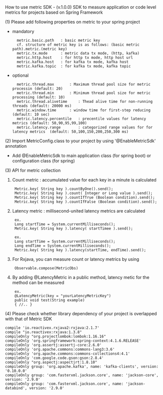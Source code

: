 How to use metric SDK - (v.1.0.0)
SDK to measure application or code level metrics for projects based on Spring Framework

(1) Please add following properties on metric to your spring project
* mandatory

		metric.basic.path	: basic metric key
		cf. structure of metric key is as follows: (basic metric path).metric.(metric key)
		metric.tx.mode		: metric data tx mode, (http, kafka)
		metric.http.host	: for http tx mode, http host url
		metric.kafka.host	: for kafka tx mode, kafka host
		metric.kafka.topic	: for kafka tx mode, kafka topic
* optional

		metric.thread.max		: Maximum thread pool size for metric processin (default: 20)
		metric.thread.min		: Minimum thread pool size for metric processing (default: 10)
		metric.thread.alivetime		: Thead alive time for non-running threads (default: 20000 ms)
		metric.window.time		: window time for first-step reducing (default: 10 sec)
		metric.latency.percentile	: precentile values for latency metrics	(default: 50,90,95,99,100)
		metric.latency.range		: categorized range values for for latency metrics	(default: 50,100,150,200,250,300 ms)

(2) Import MetricConfig.class to your project by using '@EnableMetricSdk' annotation
* Add @EnableMetricSdk to main application class (for spring boot) or configuration class (for spring)

(3) API for metric collection

1. Count metric : accumulated value for each key in a minute is calculated
	
		Metric.key( String key ).countByOne().send();
		Metric.key( String key ).count( Integer or Long value ).send();
		Metric.key( String key ).countIfTrue (Boolean condition).send();
    	Metric.key( String key ).countIfFalse (Boolean condition).send();
 
2. Latency metric : millisecond-united latency metrics are calculated
		
		ex.
		Long startTime = System.currentMilliseconds();
    	Metric.key( String key ).latency( startTimee ).send();
    	
		ex.
		Long startTime = System.currentMilliseconds();
    	Long endTime = System.currentMilliseconds();
    	Metric.key( String key ).latency(startTime, endTime).send();

3. For Rxjava, you can measure count or latency metrics by using

		Observable.compose(MetricObs)
		
4. By adding @LatencyMetric in a public method, latency metic for the method can be measured
		
		ex. 
		@LatencyMetric(key = "yourLatencyMetricKey") 
    	public void test(String example) 
     	{ //.. } 


(4) Please check whether library dependency of your project is overlapped with that of Metric SDK
 
	compile 'io.reactivex.rxjava2:rxjava:2.1.7'
	compile "io.reactivex:rxjava:1.3.8"
	compileOnly "org.projectlombok:lombok:1.16.16"
	compileOnly 'org.springframework:spring-context:4.1.6.RELEASE'
	compileOnly 'org.assertj:assertj-core:2.6.0'
	compileOnly 'org.apache.commons:commons-lang3:3.6'
	compileOnly 'org.apache.commons:commons-collections4:4.1'
	compileOnly 'com.google.code.gson:gson:2.8.4'
	compileOnly "org.aspectj:aspectjrt:1.8.10"
	compileOnly group: 'org.apache.kafka', name: 'kafka-clients', version: '0.10.0.0'
	compileOnly group: 'com.fasterxml.jackson.core', name: 'jackson-core', version: '2.9.0'
	compileOnly group: 'com.fasterxml.jackson.core', name: 'jackson-databind', version: '2.9.0'
